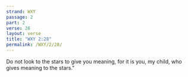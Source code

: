 ```yaml
---
strand: WXY
passage: 2
part: 2
verse: 28
layout: verse
title: "WXY 2:28"
permalink: /WXY/2/28/
---
```

Do not look to the stars to give you meaning, for it is you, my child, who gives meaning to the stars."
